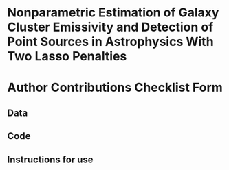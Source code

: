 # Nonparametric Estimation of Galaxy Cluster Emissivity and Detection of Point Sources in Astrophysics With Two Lasso Penalties

# Author Contributions Checklist Form

## Data


## Code


## Instructions for use


